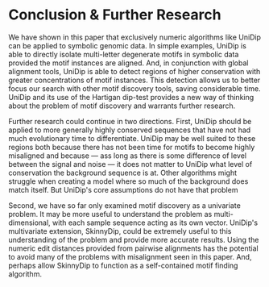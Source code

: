 
# Conclusion & Further Research

We have shown in this paper that exclusively numeric algorithms like UniDip can be applied to symbolic genomic data. In simple examples, UniDip is able to directly isolate multi-letter degenerate motifs in symbolic data provided the motif instances are aligned. And, in conjunction with global alignment tools, UniDip is able to detect regions of higher conservation with greater concentrations of motif instances. This detection allows us to better focus our search with other motif discovery tools, saving considerable time. UniDip and its use of the Hartigan dip-test provides a new way of thinking about the problem of motif discovery and warrants further research. 

Further research could continue in two directions. First, UniDip should be applied to more generally highly conserved sequences that have not had much evolutionary time to differentiate. UniDip may be well suited to these regions both because there has not been time for motifs to become highly misaligned and because — ass long as there is some difference of level between the signal and noise — it does not matter to UniDip what level of conservation the background sequence is at. Other algorithms might struggle when creating a model where so much of the background does match itself. But UniDip's core assumptions do not have that problem

Second, we have so far only examined motif discovery as a univariate problem. It may be more useful to understand the problem as multi-dimensional, with each sample sequence acting as its own vector. UniDip's multivariate extension, SkinnyDip, could be extremely useful to this understanding of the problem and provide more accurate results. Using the numeric edit distances provided from pairwise alignments has the potential to avoid many of the problems with misalignment seen in this paper. And, perhaps allow SkinnyDip to function as a self-contained motif finding algorithm.
